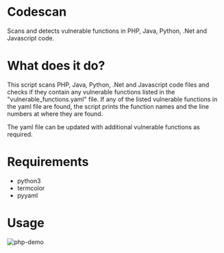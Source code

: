 # Codescan
Scans and detects vulnerable functions in PHP, Java, Python, .Net and Javascript code.

# What does it do?
This script scans PHP, Java, Python, .Net and Javascript code files and checks if they contain any vulnerable functions listed in the "vulnerable_functions.yaml" file. If any of the listed vulnerable functions in the yaml file are found, the script prints the function names and the line numbers at where they are found.

The yaml file can be updated with additional vulnerable functions as required.

# Requirements
* python3
* termcolor
* pyyaml

# Usage
![php-demo](https://user-images.githubusercontent.com/7432727/215356287-32e8b089-2c1e-429f-8261-42cc39478ff8.png)


